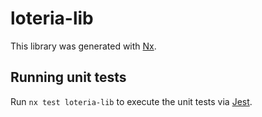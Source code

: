 # loteria-lib

This library was generated with [Nx](https://nx.dev).

## Running unit tests

Run `nx test loteria-lib` to execute the unit tests via [Jest](https://jestjs.io).
